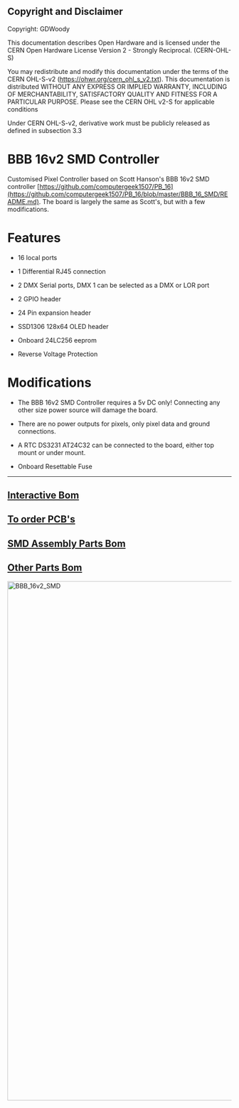 ## Copyright and Disclaimer
Copyright: GDWoody

This documentation describes Open Hardware and is licensed under the CERN Open Hardware License Version 2 - Strongly Reciprocal. (CERN-OHL-S)

You may redistribute and modify this documentation under the terms of the CERN OHL-S-v2 (https://ohwr.org/cern_ohl_s_v2.txt). This documentation is distributed WITHOUT ANY EXPRESS OR IMPLIED WARRANTY, INCLUDING OF MERCHANTABILITY, SATISFACTORY QUALITY AND FITNESS FOR A PARTICULAR PURPOSE. Please see the CERN OHL v2-S for applicable conditions

Under CERN OHL-S-v2, derivative work must be publicly released as defined in subsection 3.3

# BBB 16v2 SMD Controller

Customised Pixel Controller based on Scott Hanson's BBB 16v2 SMD controller [https://github.com/computergeek1507/PB_16](https://github.com/computergeek1507/PB_16/blob/master/BBB_16_SMD/README.md). The board is largely the same as Scott's, but with a few modifications.

# Features

* 16 local ports

* 1 Differential RJ45 connection

* 2 DMX Serial ports, DMX 1 can be selected as a DMX or LOR port

* 2 GPIO header

* 24 Pin expansion header

* SSD1306 128x64 OLED header

* Onboard 24LC256 eeprom

* Reverse Voltage Protection


# Modifications

* The BBB 16v2 SMD Controller requires a 5v DC only! Connecting any other size power source will damage the board.

* There are no power outputs for pixels, only pixel data and ground connections.

* A RTC DS3231 AT24C32 can be connected to the board, either top mount or under mount.

* Onboard Resettable Fuse

---
## [**Interactive Bom**](https://gdwoody.github.io/bbb_16/BOM_BBB_16v2_SMD_ibom.html)

## [**To order PCB's**](https://https://github.com/GDWoody/Pixel-Controllers/blob/main/bbb_16/jlcpcb/README.md)


## [**SMD Assembly Parts Bom**](https://github.com/GDWoody/Pixel-Controllers/blob/main/bbb_16/jlcpcb/assembly/BOM_BBB_16v2_SMD_PCB.xlsx)

## [**Other Parts Bom**](https://github.com/GDWoody/Pixel-Controllers/blob/main/bbb_16/lcsc/BOM_BBB_16v2_SMD_PCB_Other_Parts.xlsx)

<img width="1169" alt="BBB_16v2_SMD" src="https://user-images.githubusercontent.com/117477621/221608795-67298623-31b7-4faf-aeb1-eaf94f2c1ae8.png">
 
